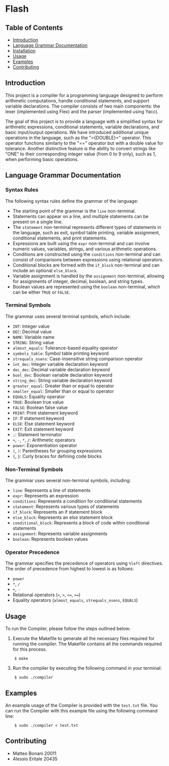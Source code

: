 # Flash

## Table of Contents

- [Introduction](#introduction)
- [Language Grammar Documentation](#language-grammar-documentation)
- [Installation](#installation)
- [Usage](#usage)
- [Examples](#examples)
- [Contributing](#contributing)

## Introduction

This project is a compiler for a programming language designed to perform arithmetic computations, handle conditional statements, and support variable declarations. The compiler consists of two main components: the lexer (implemented using Flex) and the parser (implemented using Yacc).

The goal of this project is to provide a language with a simplified syntax for arithmetic expressions, conditional statements, variable declarations, and basic input/output operations. 
We have introduced additional unique operations in the language, such as the "={DOUBLE}=" operator. This operator functions similarly to the "==" operator but with a double value for tolerance.
Another distinctive feature is the ability to convert strings like "ONE" to their corresponding integer value (from 0 to 9 only), such as 1, when performing basic operations.


## Language Grammar Documentation

### Syntax Rules

The following syntax rules define the grammar of the language:

- The starting point of the grammar is the `line` non-terminal.
- Statements can appear on a line, and multiple statements can be present on a single line.
- The `statement` non-terminal represents different types of statements in the language, such as exit, symbol table printing, variable assignment, conditional statements, and print statements.
- Expressions are built using the `expr` non-terminal and can involve numeric values, variables, strings, and various arithmetic operations.
- Conditions are constructed using the `conditions` non-terminal and can consist of comparisons between expressions using relational operators.
- Conditional blocks are formed with the `if_block` non-terminal and can include an optional `else_block`.
- Variable assignment is handled by the `assignment` non-terminal, allowing for assignments of integer, decimal, boolean, and string types.
- Boolean values are represented using the `boolean` non-terminal, which can be either `TRUE` or `FALSE`.

### Terminal Symbols

The grammar uses several terminal symbols, which include:

- `INT`: Integer value
- `DEC`: Decimal value
- `NAME`: Variable name
- `STRING`: String value
- `almost_equals`: Tolerance-based equality operator
- `symbols_table`: Symbol table printing keyword
- `strequals_nsens`: Case-insensitive string comparison operator
- `int_dec`: Integer variable declaration keyword
- `dec_dec`: Decimal variable declaration keyword
- `bool_dec`: Boolean variable declaration keyword
- `string_dec`: String variable declaration keyword
- `greater_equal`: Greater than or equal to operator
- `smaller_equal`: Smaller than or equal to operator
- `EQUALS`: Equality operator
- `TRUE`: Boolean true value
- `FALSE`: Boolean false value
- `PRINT`: Print statement keyword
- `IF`: If statement keyword
- `ELSE`: Else statement keyword
- `EXIT`: Exit statement keyword
- `;`: Statement terminator
- `+`, `-`, `*`, `/`: Arithmetic operators
- `power`: Exponentiation operator
- `(`, `)`: Parentheses for grouping expressions
- `{`, `}`: Curly braces for defining code blocks

### Non-Terminal Symbols

The grammar uses several non-terminal symbols, including:

- `line`: Represents a line of statements
- `expr`: Represents an expression
- `conditions`: Represents a condition for conditional statements
- `statement`: Represents various types of statements
- `if_block`: Represents an if statement block
- `else_block`: Represents an else statement block
- `conditional_block`: Represents a block of code within conditional statements
- `assignment`: Represents variable assignments
- `boolean`: Represents boolean values

### Operator Precedence

The grammar specifies the precedence of operators using `%left` directives. The order of precedence from highest to lowest is as follows:

- `power`
- `*`, `/`
- `+`, `-`
- Relational operators (`<`, `>`, `<=`, `>=`)
- Equality operators (`almost_equals`, `strequals_nsens`, `EQUALS`)

## Usage

To run the Compiler, please follow the steps outlined below:

1. Execute the Makefile to generate all the necessary files required for running the compiler. The Makefile contains all the commands required for this process.
```shell
    $ make
```
3. Run the compiler by executing the following command in your terminal:
```shell
    $ sudo ./compiler 
```

## Examples

An example usage of the Compiler is provided with the `test.txt` file. You can run the Compiler with this example file using the following command line:
```shell
    $ sudo ./compiler < test.txt
```

## Contributing

- Matteo Bonani 20011
- Alessio Eritale 20435

